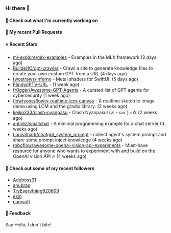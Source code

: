 ### Hi there 👋

#### 👷 Check out what I'm currently working on

#### 🔨 My recent Pull Requests


#### ⭐ Recent Stars

- [ml-explore/mlx-examples](https://github.com/ml-explore/mlx-examples) - Examples in the MLX framework (2 days ago)
- [BuilderIO/gpt-crawler](https://github.com/BuilderIO/gpt-crawler) - Crawl a site to generate knowledge files to create your own custom GPT from a URL (4 days ago)
- [twostraws/Inferno](https://github.com/twostraws/Inferno) - Metal shaders for SwiftUI. (5 days ago)
- [Ftindy/IPTV-URL](https://github.com/Ftindy/IPTV-URL) -  (1 week ago)
- [fr0gger/Awesome-GPT-Agents](https://github.com/fr0gger/Awesome-GPT-Agents) - A curated list of GPT agents for cybersecurity (1 week ago)
- [flowtyone/flowty-realtime-lcm-canvas](https://github.com/flowtyone/flowty-realtime-lcm-canvas) - A realtime sketch to image demo using LCM and the gradio library.  (2 weeks ago)
- [keiko233/clash-nyanpasu](https://github.com/keiko233/clash-nyanpasu) - Clash Nyanpasu! (∠・ω&lt; )⌒☆​ (2 weeks ago)
- [antirez/smallchat](https://github.com/antirez/smallchat) - A minimal programming example for a chat server (3 weeks ago)
- [LouisShark/chatgpt_system_prompt](https://github.com/LouisShark/chatgpt_system_prompt) - collect agent&#39;s system prompt and share some prompt inject knowledge (4 weeks ago)
- [roboflow/awesome-openai-vision-api-experiments](https://github.com/roboflow/awesome-openai-vision-api-experiments) - Must-have resource for anyone who wants to experiment with and build on the OpenAI vision API 🔥 (4 weeks ago)

#### 👯 Check out some of my recent followers

- [Adeboss31](https://github.com/Adeboss31)
- [anubrag](https://github.com/anubrag)
- [TryEverything920609](https://github.com/TryEverything920609)
- [esin](https://github.com/esin)
- [cumsoft](https://github.com/cumsoft)

#### 💬 Feedback

Say Hello, I don't bite!